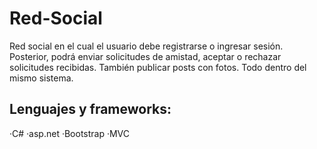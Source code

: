 # Red-Social
Red social en el cual el usuario debe registrarse o ingresar sesión. Posterior, podrá enviar solicitudes de amistad, aceptar o rechazar solicitudes recibidas. También publicar posts con fotos. Todo dentro del mismo sistema.
## Lenguajes y frameworks:
·C#
·asp.net
·Bootstrap
·MVC
